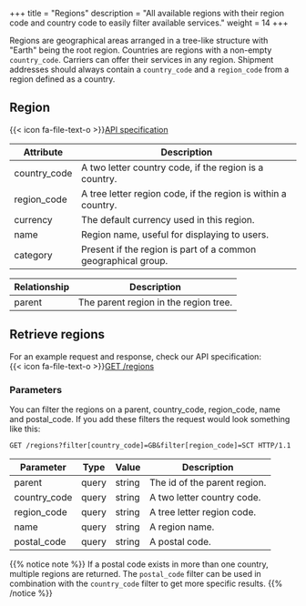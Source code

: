 +++
title = "Regions"
description = "All available regions with their region code and country code to easily filter available services."
weight = 14
+++

Regions are geographical areas arranged in a tree-like structure with "Earth" being the root region. Countries are regions with a non-empty `country_code`. Carriers can offer their services in any region. Shipment addresses should always contain a `country_code` and a `region_code` from a region defined as a country.

## Region

{{< icon fa-file-text-o >}}[API specification](https://api-specification.myparcel.com/#tag/Regions)

Attribute    | Description
------------ | -----------
country_code | A two letter country code, if the region is a country.
region_code  | A tree letter region code, if the region is within a country.
currency     | The default currency used in this region.
name         | Region name, useful for displaying to users.
category     | Present if the region is part of a common geographical group.

Relationship | Description
------------ | -----------
parent       | The parent region in the region tree.

## Retrieve regions

For an example request and response, check our API specification:<br>
{{< icon fa-file-text-o >}}[GET /regions](https://api-specification.myparcel.com/#tag/Regions/paths/~1regions/get)

### Parameters

You can filter the regions on a parent, country_code, region_code, name and postal_code.
If you add these filters the request would look something like this:

```http
GET /regions?filter[country_code]=GB&filter[region_code]=SCT HTTP/1.1
```

Parameter    | Type  | Value   | Description
------------ | ----- | ------- | -----------
parent       | query | string  | The id of the parent region.
country_code | query | string  | A two letter country code.
region_code  | query | string  | A tree letter region code.
name         | query | string  | A region name.
postal_code  | query | string  | A postal code.


{{% notice note %}}
If a postal code exists in more than one country, multiple regions are returned. The `postal_code` filter
can be used in combination with the `country_code` filter to get more specific results.
{{% /notice %}}
